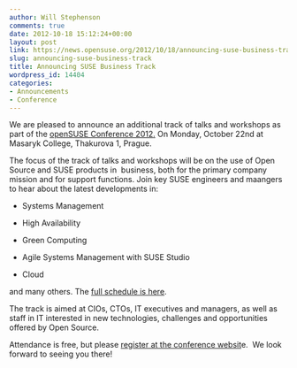 ```yaml
---
author: Will Stephenson
comments: true
date: 2012-10-18 15:12:24+00:00
layout: post
link: https://news.opensuse.org/2012/10/18/announcing-suse-business-track/
slug: announcing-suse-business-track
title: Announcing SUSE Business Track
wordpress_id: 14404
categories:
- Announcements
- Conference
---
```


We are pleased to announce an additional track of talks and workshops as part of the [openSUSE Conference 2012](//conference.opensuse.org/)[.](//conference.opensuse.org/) On Monday, October 22nd at Masaryk College, Thakurova 1, Prague.

The focus of the track of talks and workshops will be on the use of Open Source and SUSE products in  business, both for the primary company mission and for support functions. Join key SUSE engineers and maangers to hear about the latest developments in:



	
  * Systems Management

	
  * High Availability

	
  * Green Computing

	
  * Agile Systems Management with SUSE Studio

	
  * Cloud


and many others. The [full schedule is here](//bootstrapping-awesome.org/schedule/).

The track is aimed at CIOs, CTOs, IT executives and managers, as well as
staff in IT interested in new technologies, challenges and opportunities
offered by Open Source.

Attendance is free, but please [register at the conference websit](//conference.opensuse.org/Register/)e.  We look forward to seeing you there!
